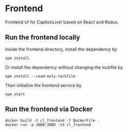 # Frontend
Frontend UI for CaptionLive! based on React and Redux.

## Run the frontend locally
Inside the frontend directory, install the dependency by
```
npm install
```

Or install the dependency without changing the lockfile by
```
npm install --read-only-lockfile
```

Then initialize the frontend service by
```
npm start
```

## Run the frontend via Docker
```
docker build -t cl_frontend -f DockerFile .
docker run -p 3000:3000 -td cl_frontend
```